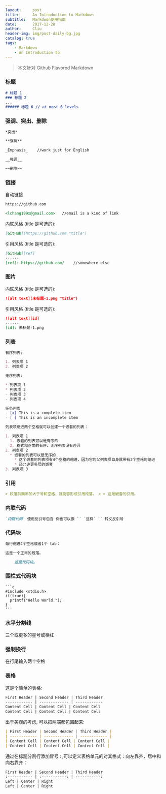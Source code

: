 ```yaml
---
layout:     post
title:      An Introduction to Markdown
subtitle:   Markdwon使用指南
date:       2017-12-28
author:     Cliu
header-img: img/post-daily-bg.jpg
catalog: true
tags:
    - Markdown
    - An Introduction to
---
```


>本文针对 Github Flavored Markdown

### 标题
```markdown
# 标题 1
### 标题 2
...
###### 标题 6 // at most 6 levels
```

### 强调、突出、删除
```markdown
*突出*

**强调**

_Emphasis_    //work just for English

__强调__

~~删除~~
```

### 链接

自动链接
```markdown
https://github.com

<lchang199x@gmail.com>   //email is a kind of link
```

内联风格 (title 是可选的):
```markdown
[GitHub](https://github.com "title")
```

引用风格 (title 是可选的):
```markdown
[GitHub][ref]
······
[ref]: https://github.com/    //somewhere else
```

### 图片

内联风格 (title 是可选的):
```markdown
![alt text](未标题-1.png "title")
```

引用风格 (title 是可选的):
```markdown
![alt text][id]
······
[id]: 未标题-1.png
```

### 列表
```markdown
有序列表:

1. 列表项 1
2. 列表项 2

无序列表:

* 列表项 1
* 列表项 2
- 列表项 3
- 列表项 4

任务列表
- [x] This is a complete item
- [ ] This is an incomplete item

列表项缩进两个空格就可以创建一个嵌套的列表：

1. 列表项 1
  1. 嵌套的列表可以是有序的
  2. 格式和正常的有序、无序列表没有差异
2. 列表项 2
  * 嵌套的列表可以是无序的
    * 这个嵌套的列表项有4个空格的缩进，因为它的父列表项自身就带有2个空格的缩进
    * 还允许更多层的嵌套
3. 列表项 3
```

### 引用
```markdown
> 段落前面添加大于号和空格，就能够形成引用段落。 > > 这是嵌套的引用。
```

### 内联代码
```markdown
`内联代码` 使用反引号包含 你也可以像 `` `这样` `` 转义反引号
```

### 代码块
```markdown
每行缩进4个空格或者1个 tab：

这是一个正常的段落。

    这是代码块。
```

### 围栏式代码块
```
```c
#include <stdio.h>
if(true){
  printf("Hello World.");
}
'''
```

### 水平分割线

三个或更多的星号或横杠

### 强制换行

在行尾输入两个空格

### 表格

这是个简单的表格:
```markdown
First Header | Second Header | Third Header
------------ | ------------- | ------------
Content Cell | Content Cell | Content Cell
Content Cell | Content Cell | Content Cell
```
出于美观的考虑, 可以把两端都包围起来:
```markdown
| First Header | Second Header | Third Header |
| ------------ | ------------- | ------------ |
| Content Cell | Content Cell | Content Cell |
| Content Cell | Content Cell | Content Cell |
```
通过在标题分割行添加冒号 : ,可以定义表格单元的对其格式：向左靠齐，居中和向右靠齐：
```markdown
First Header | Second Header | Third Header
:----------- | :-----------: | -----------:
Left | Center | Right
Left | Center | Right
```